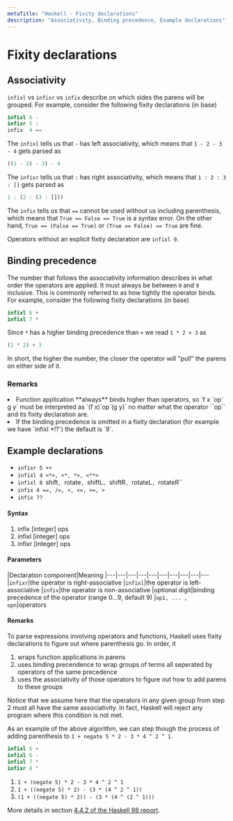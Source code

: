 ```yaml
---
metaTitle: "Haskell - Fixity declarations"
description: "Associativity, Binding precedence, Example declarations"
---
```


# Fixity declarations



## Associativity


`infixl` vs `infixr` vs `infix` describe on which sides the parens will be grouped. For example, consider the following fixity declarations (in base)

```hs
infixl 6 -
infixr 5 :
infix  4 ==

```

The `infixl` tells us that `-` has left associativity, which means that `1 - 2 - 3 - 4` gets parsed as

```hs
((1 - 2) - 3) - 4

```

The `infixr` tells us that `:` has right associativity, which means that `1 : 2 : 3 : []` gets parsed as

```hs
1 : (2 : (3 : []))

```

The `infix` tells us that `==` cannot be used without us including parenthesis, which means that `True == False == True` is a syntax error. On the other hand, `True == (False == True)` or `(True == False) == True` are fine.

Operators without an explicit fixity declaration are `infixl 9`.



## Binding precedence


The number that follows the associativity information describes in what order the operators are applied. It must always be between `0` and `9` inclusive. This is commonly referred to as how tightly the operator binds. For example, consider the following fixity declarations (in base)

```hs
infixl 6 +
infixl 7 *

```

Since `*` has a higher binding precedence than `+` we read `1 * 2 + 3` as

```hs
(1 * 2) + 3

```

In short, the higher the number, the closer the operator will "pull" the parens on either side of it.

### Remarks

<li>
Function application **always** binds higher than operators, so `f x `op` g y` must be interpreted as `(f x)`op`(g y)` no matter what the operator ``op`` and its fixity declaration are.
</li>
<li>
If the binding precedence is omitted in a fixity declaration (for example we have `infixl *!?`) the default is `9`.
</li>



## Example declarations


- `infixr 5 ++`
- `infixl 4 <*>, <*, *>, <**>`
- `infixl 8 `shift`, `rotate`, `shiftL`, `shiftR`, `rotateL`, `rotateR``
- `infix 4 ==, /=, <, <=, >=, >`
- `infix ??`



#### Syntax


1. infix [integer] ops
1. infixl [integer] ops
1. infixr [integer] ops



#### Parameters


|Declaration component|Meaning
|---|---|---|---|---|---|---|---|---|---
|`infixr`|the operator is right-associative
|`infixl`|the operator is left-associative
|`infix`|the operator is non-associative
|optional digit|binding precedence of the operator (range 0...9, default 9)
|`op1, ... , opn`|operators



#### Remarks


To parse expressions involving operators and functions, Haskell uses fixity declarations to figure out where parenthesis go. In order, it

1. wraps function applications in parens
1. uses binding precendence to wrap groups of terms all seperated by operators of the same precedence
1. uses the associativity of those operators to figure out how to add parens to these groups

Notice that we assume here that the operators in any given group from step 2 must all have the same associativity. In fact, Haskell will reject any program where this condition is not met.

As an example of the above algorithm, we can step though the process of adding parenthesis to `1 + negate 5 * 2 - 3 * 4 ^ 2 ^ 1`.

```hs
infixl 6 +
infixl 6 -
infixl 7 *
infixr 8 ^

```


1. `1 + (negate 5) * 2 - 3 * 4 ^ 2 ^ 1`
1. `1 + ((negate 5) * 2) - (3 * (4 ^ 2 ^ 1))`
1. `(1 + ((negate 5) * 2)) - (3 * (4 ^ (2 ^ 1)))`

More details in section [4.4.2 of the Haskell 98 report](https://www.haskell.org/onlinereport/decls.html).

